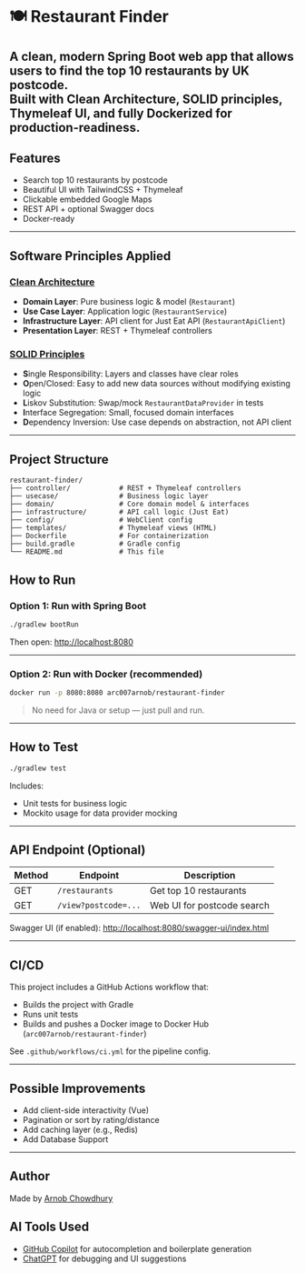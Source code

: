 # 🍽️ Restaurant Finder

A clean, modern Spring Boot web app that allows users to find the top 10 restaurants by UK postcode.  
Built with **Clean Architecture**, **SOLID principles**, **Thymeleaf UI**, and fully Dockerized for production-readiness.
---

## Features

- Search top 10 restaurants by postcode
- Beautiful UI with TailwindCSS + Thymeleaf
- Clickable embedded Google Maps
- REST API + optional Swagger docs
- Docker-ready 
---

## Software Principles Applied

### [Clean Architecture](https://blog.cleancoder.com/uncle-bob/2012/08/13/the-clean-architecture.html)
- **Domain Layer**: Pure business logic & model (`Restaurant`)
- **Use Case Layer**: Application logic (`RestaurantService`)
- **Infrastructure Layer**: API client for Just Eat API (`RestaurantApiClient`)
- **Presentation Layer**: REST + Thymeleaf controllers

### [SOLID Principles](https://www.baeldung.com/solid-principles)
- **S**ingle Responsibility: Layers and classes have clear roles
- **O**pen/Closed: Easy to add new data sources without modifying existing logic
- **L**iskov Substitution: Swap/mock `RestaurantDataProvider` in tests
- **I**nterface Segregation: Small, focused domain interfaces
- **D**ependency Inversion: Use case depends on abstraction, not API client

---
## Project Structure

```
restaurant-finder/
├── controller/            # REST + Thymeleaf controllers
├── usecase/               # Business logic layer
├── domain/                # Core domain model & interfaces
├── infrastructure/        # API call logic (Just Eat)
├── config/                # WebClient config
├── templates/             # Thymeleaf views (HTML)
├── Dockerfile             # For containerization
├── build.gradle           # Gradle config
└── README.md              # This file
```

## How to Run

### Option 1: Run with Spring Boot

```bash
./gradlew bootRun
```

Then open: [http://localhost:8080](http://localhost:8080)

---

### Option 2: Run with Docker (recommended)

```bash
docker run -p 8080:8080 arc007arnob/restaurant-finder
```

> No need for Java or setup — just pull and run.

---


## How to Test

```bash
./gradlew test
```

Includes:
- Unit tests for business logic
- Mockito usage for data provider mocking

---

## API Endpoint (Optional)

| Method | Endpoint             | Description            |
|--------|----------------------|------------------------|
| GET    | `/restaurants`       | Get top 10 restaurants |
| GET    | `/view?postcode=...` | Web UI for postcode search |

Swagger UI (if enabled): [http://localhost:8080/swagger-ui/index.html](http://localhost:8080/swagger-ui/index.html)

---
## CI/CD

This project includes a GitHub Actions workflow that:

- Builds the project with Gradle
- Runs unit tests
- Builds and pushes a Docker image to Docker Hub (`arc007arnob/restaurant-finder`)

See `.github/workflows/ci.yml` for the pipeline config.

---

## Possible Improvements

- Add client-side interactivity (Vue)
- Pagination or sort by rating/distance
- Add caching layer (e.g., Redis)
- Add Database Support

---
## Author

Made by  [Arnob Chowdhury](https://github.com/arc-arnob)

## AI Tools Used

- [GitHub Copilot](https://github.com/features/copilot) for autocompletion and boilerplate generation
- [ChatGPT](https://chat.openai.com/) for debugging and UI suggestions

